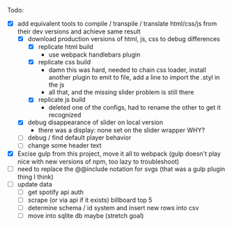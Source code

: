 Todo:
- [x] add equivalent tools to compile / transpile / translate html/css/js from their dev versions and achieve same result
    - [x] download production versions of html, js, css to debug differences
        - [x] replicate html build
            - use webpack handlebars plugin
        - [x] replicate css build
            - damn this was hard, needed to chain css loader, install another plugin to emit to file, add a line to import the .styl in the js
            - all that, and the missing slider problem is still there
        - [x] replicate js build
            - deleted one of the configs, had to rename the other to get it recognized
    - [x] debug disappearance of slider on local version
        - there was a display: none set on the slider wrapper WHY?
    - [ ] debug / find default player behavior
    - [ ] change some header text
- [x] Excise gulp from this project, move it all to webpack (gulp doesn't play nice with new versions of npm, too lazy to troubleshoot)
- [ ] need to replace the @@include notation for svgs (that was a gulp plugin thing I think)
- [ ] update data
    - [ ] get spotify api auth
    - [ ] scrape (or via api if it exists) billboard top 5
    - [ ] determine schema / id system and insert new rows into csv
    - [ ] move into sqlite db maybe (stretch goal)